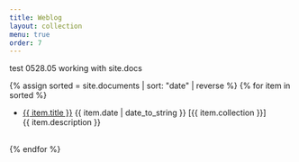 ```yaml
---
title: Weblog
layout: collection
menu: true
order: 7
---
```

<!-- unintended behaviors? --> 
test 0528.05 working with site.docs

<p>
    {% assign sorted = site.documents | sort: "date" | reverse %}
    {% for item in sorted %}
        <ul>
          <li>
          <span><a href="{{ item.url | relative_url }}" class="h2 flip-title">{{ item.title }}</a></span>
              <span><time class="heading faded fine minicap">
              {{ item.date | date_to_string }}</time></span>
          <span class="heading faded fine minicap">[{{ item.collection }}]<br /></span>
          <span class="faded fine">{{ item.description }}</span>
          <br /><br />
          </li>
        </ul>
    {% endfor %}

</p>
